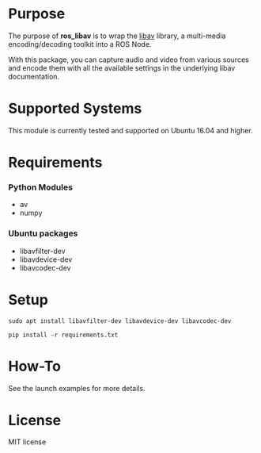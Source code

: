 # Purpose

The purpose of **ros_libav** is to wrap the [libav](http://libav.org) library, a multi-media encoding/decoding toolkit into a ROS Node.

With this package, you can capture audio and video from various sources and encode them with all the available settings in the underlying libav documentation.

# Supported Systems

This module is currently tested and supported on Ubuntu 16.04 and higher.

# Requirements

### Python Modules

* av
* numpy

### Ubuntu packages

* libavfilter-dev
* libavdevice-dev
* libavcodec-dev

# Setup

`sudo apt install libavfilter-dev libavdevice-dev libavcodec-dev`

`pip install -r requirements.txt`

# How-To

See the launch examples for more details.

# License

MIT license
